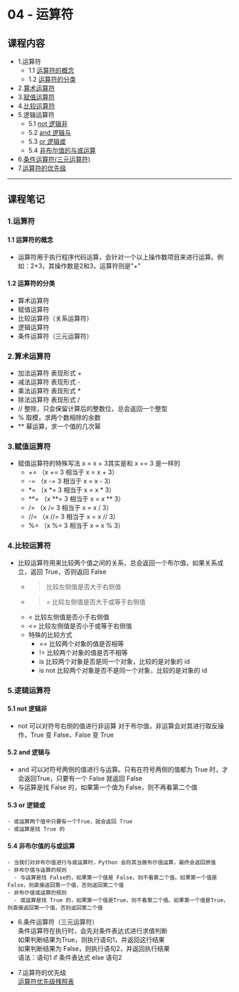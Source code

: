 # 04 - 运算符
## 课程内容
  - 1.运算符
    - 1.1 [运算符的概念](https://github.com/queenta/Logic-Python/blob/master/LP_20200525.md#11-%E8%BF%90%E7%AE%97%E7%AC%A6%E7%9A%84%E6%A6%82%E5%BF%B5)
    - 1.2 [运算符的分类](https://github.com/queenta/Logic-Python/blob/master/LP_20200525.md#12-%E8%BF%90%E7%AE%97%E7%AC%A6%E7%9A%84%E5%88%86%E7%B1%BB)
  - 2.[算术运算符]()
  - 3.[赋值运算符]()
  - 4.[比较运算符]()
  - 5.逻辑运算符
    - 5.1 [not 逻辑非]()
    - 5.2 [and 逻辑与]()
    - 5.3 [or 逻辑或]()
    - 5.4 [非布尔值的与或运算]()
  - 6.[条件运算符(三元运算符)]()
  - 7.[运算符的优先级]()
  
---

## 课程笔记
### 1.运算符
#### 1.1 运算符的概念
- 运算符用于执行程序代码运算，会针对一个以上操作数项目来进行运算。例如：2+3，其操作数是2和3，运算符则是"+"
#### 1.2 运算符的分类
- 算术运算符
- 赋值运算符
- 比较运算符（关系运算符）
- 逻辑运算符
- 条件运算符（三元运算符）
    
### 2.算术运算符
- 加法运算符 表现形式 +
- 减法运算符 表现形式 -
- 乘法运算符 表现形式 *
- 除法运算符 表现形式 /
- // 整除，只会保留计算后的整数位，总会返回一个整型
- % 取模，求两个数相除的余数
- ** 幂运算，求一个值的几次幂
  
### 3.赋值运算符
- 赋值运算符的特殊写法 x = x + 3其实是和 x += 3 是一样的
  - += （x += 3 相当于 x = x + 3）
  - -= （x -= 3 相当于 x = x - 3）
  - *= （x *= 3 相当于 x = x * 3）
  - **= （x **= 3 相当于 x = x ** 3）
  - /= （x /= 3 相当于 x = x / 3）
  - //= （x //= 3 相当于 x = x // 3）
  - %= （x %= 3 相当于 x = x % 3）

### 4.比较运算符
- 比较运算符用来比较两个值之间的关系，总会返回一个布尔值，如果关系成立，返回 True，否则返回 False
  - > 比较左侧值是否大于右侧值
  - >= 比较左侧值是否大于或等于右侧值
  - < 比较左侧值是否小于右侧值
  - <= 比较左侧值是否小于或等于右侧值
  - 特殊的比较方式
    - == 比较两个对象的值是否相等
    - != 比较两个对象的值是否不相等
    - is 比较两个对象是否是同一个对象，比较的是对象的 id
    - is not 比较两个对象是否不是同一个对象，比较的是对象的 id

### 5.逻辑运算符
#### 5.1 not 逻辑非
- not 可以对符号右侧的值进行非运算 对于布尔值，非运算会对其进行取反操作，True 变 False，False 变 True
#### 5.2 and 逻辑与
- and 可以对符号两侧的值进行与运算。只有在符号两侧的值都为 True 时，才会返回True，只要有一个 False 就返回 False
- 与运算是找 False 的，如果第一个值为 False，则不再看第二个值
#### 5.3 or 逻辑或
    - 或运算两个值中只要有一个True，就会返回 True
    - 或运算是找 True 的
#### 5.4 非布尔值的与或运算
    - 当我们对非布尔值进行与或运算时，Python 会将其当做布尔值运算，最终会返回原值
    - 非布尔值与运算的规则
      - 与运算是找 False的，如果第一个值是 False，则不看第二个值。如果第一个值是False，则直接返回第一个值，否则返回第二个值
    - 非布尔值或运算的规则
      - 或运算是找 True 的，如果第一个值是True，则不看第二个值。如果第一个值是True，则直接返回第一个值，否则返回第二个值
      
- 6.条件运算符（三元运算符）<br>
条件运算符在执行时，会先对条件表达式进行求值判断<br>
如果判断结果为True，则执行语句1，并返回这行结果<br>
如果判断结果为 False，则执行语句2，并返回执行结果<br>
语法：语句1 if 条件表达式 else 语句2<br>

- 7.运算符的优先级<br>
[运算符优先级残照表](https://docs.python.org/3/reference/expressions.html#operator-precedence)

